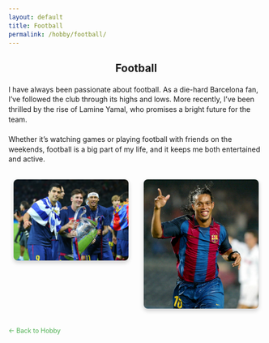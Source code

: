 ```yaml
---
layout: default
title: Football
permalink: /hobby/football/
---
```


<h1>Football</h1>

<p>I have always been passionate about football. As a die-hard Barcelona fan, I’ve followed the club through its highs and lows. More recently, I’ve been thrilled by the rise of Lamine Yamal, who promises a bright future for the team.</p>

<p>Whether it’s watching games or playing football with friends on the weekends, football is a big part of my life, and it keeps me both entertained and active.</p>

<div class="image-row">
  <div class="image-column">
    <img src="/hobby_images/football_1.jpg" alt="Barcelona Football1" />
  </div>
  <div class="image-column">
    <img src="/hobby_images/football_2.png" alt="Barcelona Football2" />
  </div>
</div>

<a href="/hobby">← Back to Hobby</a>

<!-- 自定义样式 -->
<style>
  .image-row {
    display: flex;
    justify-content: space-between;
    margin-bottom: 20px;
  }

  .image-column {
    flex: 1;
    padding: 10px;
    max-width: 45%;
  }

  .image-column img {
    width: 100%;
    height: auto;
    border-radius: 8px;
    box-shadow: 0 4px 8px rgba(0, 0, 0, 0.2);
  }

  h1 {
    font-size: 1.5em;
    margin-bottom: 20px;
    text-align: center;
  }

  p {
    font-size: 1em;
    line-height: 1.4;
    margin-bottom: 20px;
  }

  a {
    color: #4CAF50;
    text-decoration: none;
    font-size: 0.9em;
  }

  a:hover {
    color: #388E3C;
  }
</style>

